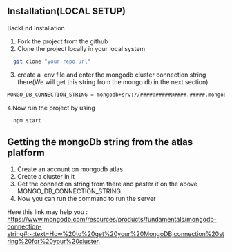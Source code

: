 
## Installation(LOCAL SETUP)

BackEnd Installation

1. Fork the project from the github
2. Clone the project locally in your local system
```bash
  git clone "your repo url"
```
3. create a .env file and enter the mongodb cluster connection string there(We will get this string from the mongo db in the next section)
```bash
MONGO_DB_CONNECTION_STRING = mongodb+srv://####:#####@####.#####.mongodb.net/?retryWrites=true&w=majority&appName=#####
```
4.Now run the project by using 

```bash
  npm start
```

## Getting the mongoDb string from the atlas platform
1. Create an account on mongodb atlas
2. Create a cluster in it
3. Get the connection string from there and paster it on the above MONGO_DB_CONNECTION_STRING.
4. Now you can run the command to run the server

Here this link may help you : 
https://www.mongodb.com/resources/products/fundamentals/mongodb-connection-string#:~:text=How%20to%20get%20your%20MongoDB,connection%20string%20for%20your%20cluster.





